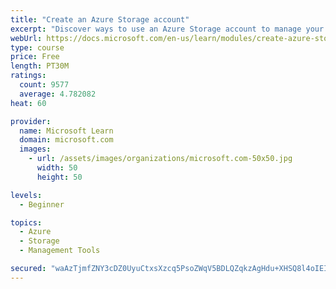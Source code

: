 ```yaml
---
title: "Create an Azure Storage account"
excerpt: "Discover ways to use an Azure Storage account to manage your data for billing, access, and storage location of your blobs, files, queues, and tables."
webUrl: https://docs.microsoft.com/en-us/learn/modules/create-azure-storage-account/
type: course
price: Free
length: PT30M
ratings:
  count: 9577
  average: 4.782082
heat: 60

provider:
  name: Microsoft Learn
  domain: microsoft.com
  images:
    - url: /assets/images/organizations/microsoft.com-50x50.jpg
      width: 50
      height: 50

levels:
  - Beginner

topics:
  - Azure
  - Storage
  - Management Tools

secured: "waAzTjmfZNY3cDZ0UyuCtxsXzcq5PsoZWqV5BDLQZqkzAgHdu+XHSQ8l4oIEIeHN2hf9osjZpWa4nObBDq6+Cig0/pl43CFsXrj+chj6vnobvbJ3PqE873o9igiwU9CfhJq+CyKRUYIQSCAi0SfIeS4grx4OHZ1HsUUH9TLcU+tGmjkECKnnTKcIdpzzdZlcCOX7VFG9WrT9OqOJhc3EH0Vromx+rQzdgRBkkGdth6YUCL+ia62Q6NUkkaCk3DqCJ7ilykFYwpkXTD6rwvjfqXRDwqndzGjE66Oof00XSr7PO0RcIynV19wOLlJ90ooCtfgUS3FQ72VEB5K1oUHmlP3OlYO3GPIc5wD17TYqwVwvHZJG1SEFfvIonFNZ/U4ebJG6QTiOkkxfG0fdB6ySNWuI44Ifv88jEbM6pPFLsrU=;x1DRyOxxc+Q7ObMpfB3zhQ=="
---
```



